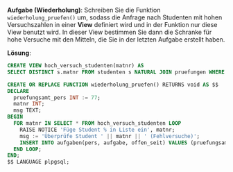 **Aufgabe (Wiederholung)**: Schreiben Sie die Funktion `wiederholung_pruefen()` um, sodass die Anfrage nach Studenten mit hohen Versuchszahlen in einer **View** definiert wird und in der Funktion nur diese View benutzt wird.
In dieser View bestimmen Sie dann die Schranke für hohe Versuche mit den Mitteln, die Sie in der letzten Aufgabe erstellt haben.

**Lösung**:

```sql
CREATE VIEW hoch_versuch_studenten(matnr) AS
SELECT DISTINCT s.matnr FROM studenten s NATURAL JOIN pruefungen WHERE versuch >= einstellung('versuch_schranke');
```

```sql
CREATE OR REPLACE FUNCTION wiederholung_pruefen() RETURNS void AS $$
DECLARE
  pruefungsamt_pers INT := 77;
  matnr INT;
  msg TEXT;
BEGIN
  FOR matnr IN SELECT * FROM hoch_versuch_studenten LOOP
    RAISE NOTICE 'Füge Student % in Liste ein', matnr;
    msg := 'Überprüfe Student ' || matnr || ' (Fehlversuche)';
    INSERT INTO aufgaben(pers, aufgabe, offen_seit) VALUES (pruefungsamt_pers, msg, CURRENT_DATE);
  END LOOP;
END;
$$ LANGUAGE plpgsql;
```
